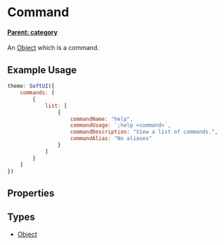 # Command

#### **[Parent: category](/docs/commands/list/)**

An [Object](https://developer.mozilla.org/en-US/docs/Web/JavaScript/Reference/Global_Objects/Object) which is a command.

## Example Usage

```js
theme: SoftUI({
    commands: [
        {
            list: [
                {
                    commandName: "help",
                    commandUsage: `;help <command>`,
                    commandDescription: "View a list of commands.",
                    commandAlias: "No aliases"
                }
            ]
        }
    ]
})
```

## Properties

## Types

-   [Object](https://developer.mozilla.org/en-US/docs/Web/JavaScript/Reference/Global_Objects/Object)
